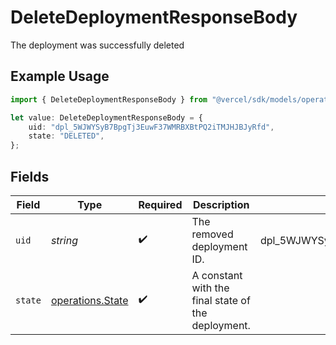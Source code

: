 # DeleteDeploymentResponseBody

The deployment was successfully deleted

## Example Usage

```typescript
import { DeleteDeploymentResponseBody } from "@vercel/sdk/models/operations";

let value: DeleteDeploymentResponseBody = {
    uid: "dpl_5WJWYSyB7BpgTj3EuwF37WMRBXBtPQ2iTMJHJBJyRfd",
    state: "DELETED",
};
```

## Fields

| Field                                                | Type                                                 | Required                                             | Description                                          | Example                                              |
| ---------------------------------------------------- | ---------------------------------------------------- | ---------------------------------------------------- | ---------------------------------------------------- | ---------------------------------------------------- |
| `uid`                                                | *string*                                             | :heavy_check_mark:                                   | The removed deployment ID.                           | dpl_5WJWYSyB7BpgTj3EuwF37WMRBXBtPQ2iTMJHJBJyRfd      |
| `state`                                              | [operations.State](../../models/operations/state.md) | :heavy_check_mark:                                   | A constant with the final state of the deployment.   |                                                      |